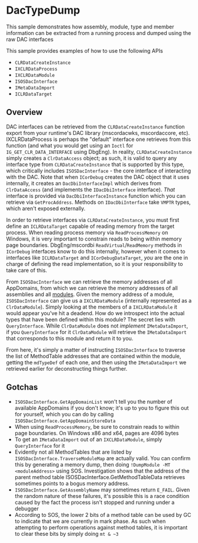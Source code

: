 # DacTypeDump

This sample demonstrates how assembly, module, type and member information can be extracted from a running process and dumped using the raw DAC interfaces

This sample provides examples of how to use the following APIs

* `CLRDataCreateInstance`
* `IXCLRDataProcess`
* `IXCLRDataModule`
* `ISOSDacInterface`
* `IMetaDataImport`
* `ICLRDataTarget`

## Overview

DAC interfaces can be retrieved from the `CLRDataCreateInstance` function export from your runtime's DAC library (mscordacwks, mscordaccore, etc). IXCLRDataProcess
is perhaps the "default" interface one retrieves from this function (and what you would get using an `Ioctl` for `IG_GET_CLR_DATA_INTERFACE` using DbgEng).
In reality, `CLRDataCreateInstance` simply creates a `ClrDataAccess` object; as such, it is valid to query any interface type from `CLRDataCreateInstance` that is supported by this type,
which critically includes `ISOSDacInterface` - the core interface of interacting with the DAC. Note that when `ICorDebug` creates the DAC object that it uses internally, it creates an `DacDbiInterfaceImpl`
which derives from `ClrDataAccess` (and implements the `IDacDbiInterface` interface). *That* interface is provided via `DacDbiInterfaceInstance` function which you can retrieve via `GetProcAddress`. Methods on `IDacDbiInterface` take `VMPTR` types,
which aren't exposed externally.

In order to retrieve interfaces via `CLRDataCreateInstance`, you must first define an `ICLRDataTarget` capable of reading memory from the target process. When reading process memory via `ReadProcessMemory` on Windows,
it is very important to constrain reads to being within memory page boundaries. DbgEng/mscordbi `ReadVirtual`/`ReadMemory` methods in `ICorDebug` interfaces know to do this internally, however when it comes to interfaces like `ICLRDataTarget` and
`ICorDebugDataTarget`, *you* are the one in charge of defining the read implementation, so it is your responsibility to take care of this.

From `ISOSDacInterface` we can retrieve the memory addresses of all AppDomains, from which we can retrieve the memory addresses of all assemblies and all [modules](https://stackoverflow.com/questions/645728/what-is-a-module-in-net).
Given the memory address of a module, `ISOSDacInterface` can give us a `IXCLRDataModule` (internally represented as a `ClrDataModule`). Simply looking at the members of a `IXCLRDataModule` it would appear you've hit a deadend. How do we introspect
into the actual types that have been defined within this module? The secret lies with `QueryInterface`. While `ClrDataModule` does not *implement* `IMetaDataImport`, if you `QueryInterface` for it `ClrDataModule` will retrieve the `IMetaDataImport`
that corresponds to this module and return it to you.

From here, it's simply a matter of instructing `ISOSDacInterface` to traverse the list of MethodTable addresses that are contained within the module, getting the `mdTypeDef` of each one, and then using the `IMetaDataImport` we retrieved earlier for deconstructing things further.

## Gotchas

* `ISOSDacInterface.GetAppDomainList` won't tell you the number of available AppDomains if you don't know; it's up to you to figure this out for yourself, which you can do by calling `ISOSDacInterface.GetAppDomainStoreData`
* When using `ReadProcessMemory`, be sure to constrain reads to within page boundaries. On Windows x86 and x64, pages are 4096 bytes
* To get an `IMetaDataImport` out of an `IXCLRDataModule`, simply `QueryInterface` for it
* Evidently not all MethodTables that are listed by `ISOSDacInterface.TraverseModuleMap` are actually valid. You can confirm this by generating a memory dump, then doing `!DumpModule -MT <moduleAddress>` using SOS. Investigation
shows that the address of the parent method table ISOSDacInterface.GetMethodTableData retrieves sometimes points to a bogus memory address.
* `ISOSDacInterface.GetAssemblyName` may sometimes return `E_FAIL`. Given the random nature of these failures, it's possible this is a race condition caused by the fact the process isn't stopped and running under a debugger
* According to SOS, the lower 2 bits of a method table can be used by GC to indicate that we are currently in mark phase.
As such when attempting to perform operations against method tables, it is important to clear these bits by simply doing `mt & ~3`
